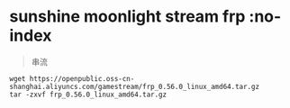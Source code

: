 # sunshine moonlight stream frp :no-index
> 串流

```
wget https://openpublic.oss-cn-shanghai.aliyuncs.com/gamestream/frp_0.56.0_linux_amd64.tar.gz
tar -zxvf frp_0.56.0_linux_amd64.tar.gz

```